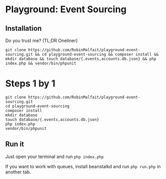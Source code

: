 # Playground: Event Sourcing

## Installation

Do you trust me? (TL;DR Oneliner)

```
git clone https://github.com/RobinMalfait/playground-event-sourcing.git && cd playground-event-sourcing && composer install && mkdir database && touch database/{.events,accounts.db.json} && php index.php && vendor/bin/phpunit
```

# Steps 1 by 1

```
git clone https://github.com/RobinMalfait/playground-event-sourcing.git
cd playground-event-sourcing
composer install
mkdir database
touch database/{.events,accounts.db.json}
php index.php
vendor/bin/phpunit
```

## Run it

Just open your terminal and run `php index.php`

If you want to work with queues, install beanstalkd and run `php run.php` in another tab.